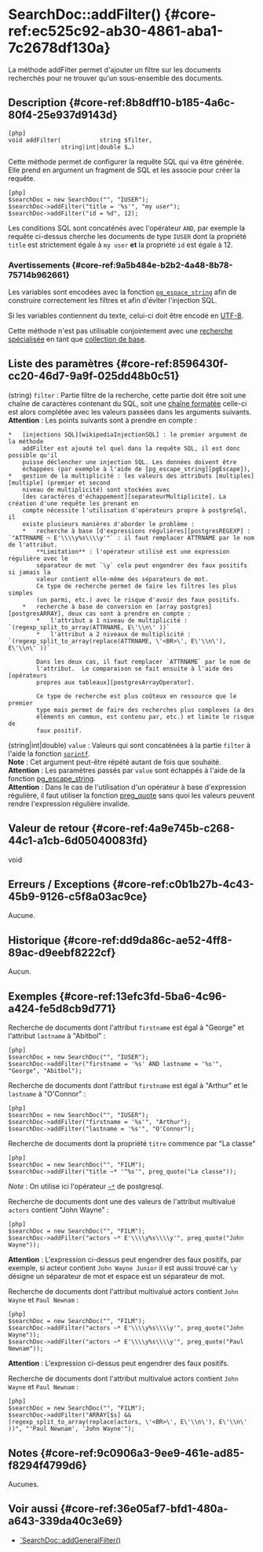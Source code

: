 # SearchDoc::addFilter() {#core-ref:ec525c92-ab30-4861-aba1-7c2678df130a}

<div class="short-description">
La méthode addFilter permet d'ajouter un filtre sur les documents recherchés pour
ne trouver qu'un sous-ensemble des documents.
</div>

## Description {#core-ref:8b8dff10-b185-4a6c-80f4-25e937d9143d}

    [php]
    void addFilter(           string $filter, 
                   string|int|double $…)

Cette méthode permet de configurer la requête SQL qui va être générée. Elle
prend en argument un fragment de SQL et les associe pour créer la requête.

    [php]
    $searchDoc = new SearchDoc("", "IUSER");
    $searchDoc->addFilter("title = '%s'", "my user");
    $searchDoc->addFilter("id = %d", 12);

Les conditions SQL sont concaténés avec l'opérateur `AND`, par exemple la
requête  ci-dessus cherche les documents de type `IUSER` dont la propriété
`title` est  strictement égale à `my user` **et** la propriété `id` est égale à
12.

### Avertissements {#core-ref:9a5b484e-b2b2-4a48-8b78-75714b962661}

Les variables sont encodées avec la fonction [`pg_espace_string`][pgEscape] afin
de construire correctement les filtres et afin d'éviter l'injection SQL.

Si les variables contiennent du texte, celui-ci doit être encodé en
[UTF-8][utf8].

Cette méthode n'est pas utilisable conjointement avec une
[recherche spécialisée][core-ref:ssearch] en tant que
[collection de base][core-ref:SearchDoc::useCollection].

## Liste des paramètres {#core-ref:8596430f-cc20-46d7-9a9f-025dd48b0c51}

(string) `filter`
:   Partie filtre de la recherche, cette partie doit être soit une chaîne de 
    caractères contenant du SQL, soit une [chaîne formatée][phpSprintf] celle-ci
    est alors complétée avec les valeurs passées dans les arguments suivants.
    **Attention** : Les points suivants sont à prendre en compte :
    
    *   [injections SQL][wikipediaInjectionSQL] : le premier argument de la méthode
        addFilter est ajouté tel quel dans la requête SQL, il est donc possible qu'il 
        puisse déclencher une injection SQL. Les données doivent être 
        échappées (par exemple à l'aide de [pg_escape_string][pgEscape]),
    *   gestion de la multiplicité : les valeurs des attributs [multiples][multiple] (premier et second 
        niveau de multiplicité) sont stockées avec 
        [des caractères d'échappement][separateurMultiplicite]. La création d'une requête les prenant en
        compte nécessite l'utilisation d'opérateurs propre à postgreSql, il
        existe plusieurs manières d'aborder le problème :
        *   recherche à base [d'expressions régulières][postgresREGEXP] : `"ATTRNAME ~ E'\\\\y%s\\\\y'"` : il faut remplacer ATTRNAME par le nom de l'attribut.  
            **Limitation** : l'opérateur utilisé est une expression régulière avec le 
            séparateur de mot `\y` cela peut engendrer des faux positifs si jamais la 
            valeur contient elle-même des séparateurs de mot.  
            Ce type de recherche permet de faire les filtres les plus simples 
            (un parmi, etc.) avec le risque d'avoir des faux positifs.
        *   recherche à base de conversion en [array postgres][postgresARRAY], deux cas sont à prendre en compte :
            *   l'attribut a 1 niveau de multiplicité : `(regexp_split_to_array(ATTRNAME, E\'\\n\' ))`
            *   l'attribut a 2 niveaux de multiplicité : `(regexp_split_to_array(replace(ATTRNAME, \'<BR>\', E\'\\n\'), E\'\\n\' ))` 
            
            Dans les deux cas, il faut remplacer `ATTRNAME` par le nom de
            l'attribut.  Le comparaison se fait ensuite à l'aide des [opérateurs
            propres aux tableaux][postgresArrayOperator].
            
            Ce type de recherche est plus coûteux en ressource que le premier
            type mais permet de faire des recherches plus complexes (a des
            éléments en commun, est contenu par, etc.) et limite le risque de
            faux positif.

(string|int|double) `value`
:   Valeurs qui sont concaténées à la partie `filter` à l'aide la fonction 
    [`sprintf`][phpSprintf].  
    **Note** : Cet argument peut-être répété autant de fois
    que souhaité.  
    **Attention** : Les paramètres passés par `value` sont échappés à l'aide de la
    fonction [pg_escape_string][pgEscape].  
    **Attention** : Dans le cas de l'utilisation d'un opérateur à base d'expression
    régulière, il faut utiliser la fonction [preg_quote][preg_quote] sans quoi 
    les valeurs peuvent rendre l'expression régulière invalide.

## Valeur de retour {#core-ref:4a9e745b-c268-44c1-a1cb-6d05040083fd}

void

## Erreurs / Exceptions {#core-ref:c0b1b27b-4c43-45b9-9126-c5f8a03ac9ce}

Aucune.

## Historique {#core-ref:dd9da86c-ae52-4ff8-89ac-d9eebf8222cf}

Aucun.

## Exemples {#core-ref:13efc3fd-5ba6-4c96-a424-fe5d8cb9d771}

Recherche de documents dont l'attribut `firstname` est égal à "George" et
l'attribut `lastname` à "Abitbol" :

    [php]
    $searchDoc = new SearchDoc("", "IUSER");
    $searchDoc->addFilter("firstname = '%s' AND lastname = '%s'", "George", "Abitbol");

Recherche de documents dont l'attribut `firstname` est égal à "Arthur" et le
`lastname` à "O'Connor" :

    [php]
    $searchDoc = new SearchDoc("", "IUSER");
    $searchDoc->addFilter("firstname = '%s'", "Arthur");
    $searchDoc->addFilter("lastname = '%s'", "O'Connor");

Recherche de documents dont la propriété `titre` commence par "La classe"

    [php]
    $searchDoc = new SearchDoc("", "FILM");
    $searchDoc->addFilter("title ~* '^%s'", preg_quote("La classe"));

*Note* : On utilise ici l'opérateur [`~*`][postgresREGEXP] de postgresql.

Recherche de documents dont une des valeurs de l'attribut multivalué `actors`
contient "John Wayne" :

    [php]
    $searchDoc = new SearchDoc("", "FILM");
    $searchDoc->addFilter("actors ~* E'\\\\y%s\\\\y'", preg_quote("John Wayne"));

**Attention** : L'expression ci-dessus peut engendrer des faux positifs, par
exemple, si acteur contient `John Wayne Junior` il est aussi trouvé car `\y`
désigne un séparateur de mot et espace est un séparateur de mot.

Recherche de documents dont l'attribut multivalué actors contient `John Wayne`
et `Paul Newnam` :

    [php]
    $searchDoc = new SearchDoc("", "FILM");
    $searchDoc->addFilter("actors ~* E'\\\\y%s\\\\y'", preg_quote("John Wayne"));
    $searchDoc->addFilter("actors ~* E'\\\\y%s\\\\y'", preg_quote("Paul Newnam"));

**Attention** : L'expression ci-dessus peut engendrer des faux positifs.

Recherche de documents dont l'attribut multivalué actors contient `John Wayne`
et `Paul Newnam` :

    [php]
    $searchDoc = new SearchDoc("", "FILM");
    $searchDoc->addFilter("ARRAY[$s] && (regexp_split_to_array(replace(actors, \'<BR>\', E\'\\n\'), E\'\\n\' ))", "'Paul Newnam', 'John Wayne'");


## Notes {#core-ref:9c0906a3-9ee9-461e-ad85-f8294f4799d6}

Aucunes.

## Voir aussi {#core-ref:36e05af7-bfd1-480a-a643-339da40c3e69}

*   [`SearchDoc::addGeneralFilter()][addgeneralfilter]

<!-- links -->

[addgeneralfilter]:                     #core-ref:453cff11-09d9-4607-ab81-7acd36e99750
[core-ref:SearchDoc::useCollection]:    #core-ref:881c9fcb-81c2-45af-b89f-70be3a7f24b7
[core-ref:ssearch]:                     #core-ref:1eb7c0ad-dabd-47e9-83bf-f9e3d4eca806
[multiple]:                             #core-ref:324c7c7e-bd80-4c19-ad24-daf0f39caa61
[pgEscape]:                             http://us1.php.net/manual/en/function.pg-escape-string.php "pg_escape_string"
[phpSprintf]:                           http://us3.php.net/manual/en/function.sprintf.php "PHP : sprintf"
[postgresARRAY]:                        http://www.postgresql.org/docs/9.1/static/functions-array.html "Postgres : Array"
[postgresArrayOperator]:                http://www.postgresql.org/docs/9.1/static/functions-comparisons.html "Postgres : Array operators"
[postgresREGEXP]:                       http://www.postgresql.org/docs/9.1/static/functions-matching.html#FUNCTIONS-POSIX-REGEXP "Postgres : POSIX Regular Expressions"
[preg_quote]:                           http://us2.php.net/preg_quote "PHP : preg_quote"
[separateurMultiplicite]:               #core-ref:1b8cd020-a2ed-4997-aefe-a4fcbb3564f1
[utf8]:                                 http://fr.wikipedia.org/wiki/UTF-8 "UTF-8 sur Wikipédia"
[wikipediaInjectionSQL]:                https://fr.wikipedia.org/wiki/Injection_SQL "Injection SQL"
